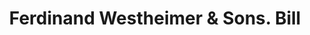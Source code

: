 ---
doi: 10.7916/D8B296CN
date_other: '1900'
date_other_textual: 1900-1909
form: printed ephemera
genre:
- Invoices
name:
- Ferdinand Westheimer & Sons
object_in_context_url: https://biggert.cul.columbia.edu/items/view/ave_biggert_01253
subject_hierarchical_geographic:
- Cincinnati, Ohio, United States
subject_name:
- Ferdinand Westheimer & Sons
title: Ferdinand Westheimer & Sons. Bill
sort_title: Ferdinand Westheimer & Sons. Bill
call_number: ave_biggert_01253
coordinates:
- 39.1,-84.51666666666667
pid: ave_biggert_01253
identifiers: ave_biggert_01253
thumbnail: https://derivativo-1.library.columbia.edu/iiif/2/ldpd:343168/full/!256,256/0/native.jpg
permalink: "/items/ave_biggert_01253/"
layout: iiif-image-page
---